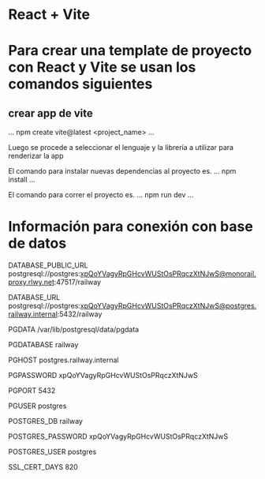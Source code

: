# React + Vite
# Para crear una template de proyecto con React y Vite se usan los comandos siguientes

## crear app de vite 
...
npm create vite@latest <project_name>
...

Luego se procede a seleccionar el lenguaje y la librería a utilizar para renderizar la app

El comando para instalar nuevas dependencias al proyecto es.
...
npm install <dependencie>
...

El comando para correr el proyecto es.
...
npm run dev
...

# Información para conexión con base de datos

DATABASE_PUBLIC_URL
postgresql://postgres:xpQoYVagyRpGHcvWUStOsPRqczXtNJwS@monorail.proxy.rlwy.net:47517/railway

DATABASE_URL
postgresql://postgres:xpQoYVagyRpGHcvWUStOsPRqczXtNJwS@postgres.railway.internal:5432/railway

PGDATA
/var/lib/postgresql/data/pgdata

PGDATABASE
railway

PGHOST
postgres.railway.internal

PGPASSWORD
xpQoYVagyRpGHcvWUStOsPRqczXtNJwS

PGPORT
5432

PGUSER
postgres

POSTGRES_DB
railway

POSTGRES_PASSWORD
xpQoYVagyRpGHcvWUStOsPRqczXtNJwS

POSTGRES_USER
postgres

SSL_CERT_DAYS
820